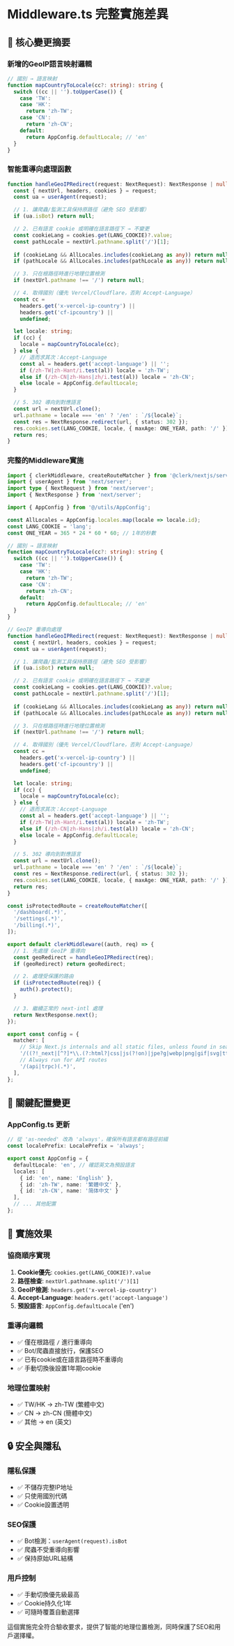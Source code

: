 # Middleware.ts 完整實施差異

## 🔄 核心變更摘要

### 新增的GeoIP語言映射邏輯
```typescript
// 國別 → 語言映射
function mapCountryToLocale(cc?: string): string {
  switch ((cc || '').toUpperCase()) {
    case 'TW':
    case 'HK':
      return 'zh-TW';
    case 'CN':
      return 'zh-CN';
    default:
      return AppConfig.defaultLocale; // 'en'
  }
}
```

### 智能重導向處理函數
```typescript
function handleGeoIPRedirect(request: NextRequest): NextResponse | null {
  const { nextUrl, headers, cookies } = request;
  const ua = userAgent(request);

  // 1. 讓爬蟲/監測工具保持原路徑（避免 SEO 受影響）
  if (ua.isBot) return null;

  // 2. 已有語言 cookie 或明確在語言路徑下 → 不變更
  const cookieLang = cookies.get(LANG_COOKIE)?.value;
  const pathLocale = nextUrl.pathname.split('/')[1];
  
  if (cookieLang && AllLocales.includes(cookieLang as any)) return null;
  if (pathLocale && AllLocales.includes(pathLocale as any)) return null;

  // 3. 只在根路徑時進行地理位置檢測
  if (nextUrl.pathname !== '/') return null;

  // 4. 取得國別（優先 Vercel/Cloudflare，否則 Accept-Language）
  const cc =
    headers.get('x-vercel-ip-country') ||
    headers.get('cf-ipcountry') ||
    undefined;

  let locale: string;
  if (cc) {
    locale = mapCountryToLocale(cc);
  } else {
    // 退而求其次：Accept-Language
    const al = headers.get('accept-language') || '';
    if (/zh-TW|zh-Hant/i.test(al)) locale = 'zh-TW';
    else if (/zh-CN|zh-Hans|zh/i.test(al)) locale = 'zh-CN';
    else locale = AppConfig.defaultLocale;
  }

  // 5. 302 導向到對應語言
  const url = nextUrl.clone();
  url.pathname = locale === 'en' ? '/en' : `/${locale}`;
  const res = NextResponse.redirect(url, { status: 302 });
  res.cookies.set(LANG_COOKIE, locale, { maxAge: ONE_YEAR, path: '/' });
  return res;
}
```

### 完整的Middleware實施
```typescript
import { clerkMiddleware, createRouteMatcher } from '@clerk/nextjs/server';
import { userAgent } from 'next/server';
import type { NextRequest } from 'next/server';
import { NextResponse } from 'next/server';

import { AppConfig } from '@/utils/AppConfig';

const AllLocales = AppConfig.locales.map(locale => locale.id);
const LANG_COOKIE = 'lang';
const ONE_YEAR = 365 * 24 * 60 * 60; // 1年的秒數

// 國別 → 語言映射
function mapCountryToLocale(cc?: string): string {
  switch ((cc || '').toUpperCase()) {
    case 'TW':
    case 'HK':
      return 'zh-TW';
    case 'CN':
      return 'zh-CN';
    default:
      return AppConfig.defaultLocale; // 'en'
  }
}

// GeoIP 重導向處理
function handleGeoIPRedirect(request: NextRequest): NextResponse | null {
  const { nextUrl, headers, cookies } = request;
  const ua = userAgent(request);

  // 1. 讓爬蟲/監測工具保持原路徑（避免 SEO 受影響）
  if (ua.isBot) return null;

  // 2. 已有語言 cookie 或明確在語言路徑下 → 不變更
  const cookieLang = cookies.get(LANG_COOKIE)?.value;
  const pathLocale = nextUrl.pathname.split('/')[1];
  
  if (cookieLang && AllLocales.includes(cookieLang as any)) return null;
  if (pathLocale && AllLocales.includes(pathLocale as any)) return null;

  // 3. 只在根路徑時進行地理位置檢測
  if (nextUrl.pathname !== '/') return null;

  // 4. 取得國別（優先 Vercel/Cloudflare，否則 Accept-Language）
  const cc =
    headers.get('x-vercel-ip-country') ||
    headers.get('cf-ipcountry') ||
    undefined;

  let locale: string;
  if (cc) {
    locale = mapCountryToLocale(cc);
  } else {
    // 退而求其次：Accept-Language
    const al = headers.get('accept-language') || '';
    if (/zh-TW|zh-Hant/i.test(al)) locale = 'zh-TW';
    else if (/zh-CN|zh-Hans|zh/i.test(al)) locale = 'zh-CN';
    else locale = AppConfig.defaultLocale;
  }

  // 5. 302 導向到對應語言
  const url = nextUrl.clone();
  url.pathname = locale === 'en' ? '/en' : `/${locale}`;
  const res = NextResponse.redirect(url, { status: 302 });
  res.cookies.set(LANG_COOKIE, locale, { maxAge: ONE_YEAR, path: '/' });
  return res;
}

const isProtectedRoute = createRouteMatcher([
  '/dashboard(.*)',
  '/settings(.*)',
  '/billing(.*)',
]);

export default clerkMiddleware((auth, req) => {
  // 1. 先處理 GeoIP 重導向
  const geoRedirect = handleGeoIPRedirect(req);
  if (geoRedirect) return geoRedirect;

  // 2. 處理受保護的路由
  if (isProtectedRoute(req)) {
    auth().protect();
  }

  // 3. 繼續正常的 next-intl 處理
  return NextResponse.next();
});

export const config = {
  matcher: [
    // Skip Next.js internals and all static files, unless found in search params
    '/((?!_next|[^?]*\\.(?:html?|css|js(?!on)|jpe?g|webp|png|gif|svg|ttf|woff2?|ico|csv|docx?|xlsx?|zip|webmanifest)).*)',
    // Always run for API routes
    '/(api|trpc)(.*)',
  ],
};
```

## 🔧 關鍵配置變更

### AppConfig.ts 更新
```typescript
// 從 'as-needed' 改為 'always'，確保所有語言都有路徑前綴
const localePrefix: LocalePrefix = 'always';

export const AppConfig = {
  defaultLocale: 'en', // 確認英文為預設語言
  locales: [
    { id: 'en', name: 'English' },
    { id: 'zh-TW', name: '繁體中文' },
    { id: 'zh-CN', name: '简体中文' }
  ],
  // ... 其他配置
};
```

## 🎯 實施效果

### 協商順序實現
1. **Cookie優先**: `cookies.get(LANG_COOKIE)?.value`
2. **路徑檢查**: `nextUrl.pathname.split('/')[1]`
3. **GeoIP檢測**: `headers.get('x-vercel-ip-country')`
4. **Accept-Language**: `headers.get('accept-language')`
5. **預設語言**: `AppConfig.defaultLocale` ('en')

### 重導向邏輯
- ✅ 僅在根路徑 `/` 進行重導向
- ✅ Bot/爬蟲直接放行，保護SEO
- ✅ 已有cookie或在語言路徑時不重導向
- ✅ 手動切換後設置1年期cookie

### 地理位置映射
- ✅ TW/HK → zh-TW (繁體中文)
- ✅ CN → zh-CN (簡體中文)
- ✅ 其他 → en (英文)

## 🔒 安全與隱私

### 隱私保護
- ✅ 不儲存完整IP地址
- ✅ 只使用國別代碼
- ✅ Cookie設置透明

### SEO保護
- ✅ Bot檢測：`userAgent(request).isBot`
- ✅ 爬蟲不受重導向影響
- ✅ 保持原始URL結構

### 用戶控制
- ✅ 手動切換優先級最高
- ✅ Cookie持久化1年
- ✅ 可隨時覆蓋自動選擇

這個實施完全符合驗收要求，提供了智能的地理位置檢測，同時保護了SEO和用戶選擇權。

